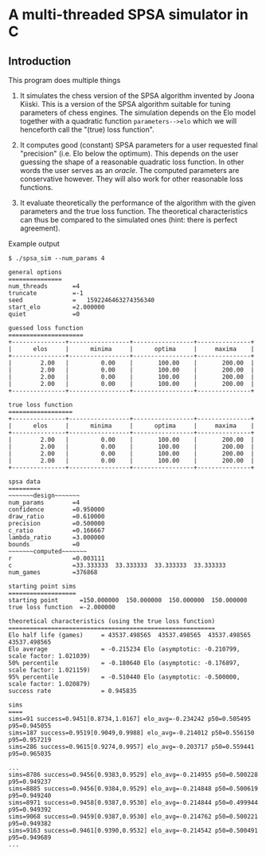 # A multi-threaded SPSA simulator in C

## Introduction

This program does multiple things

1. It simulates the chess version of the SPSA algorithm
invented by Joona Kiiski. This is a version of the SPSA algorithm
suitable for tuning parameters of chess engines. The simulation
depends on the Elo model together with a quadratic function `parameters-->elo`
which we will henceforth call the "(true) loss function".

2. It computes good (constant) SPSA parameters for a user requested final
"precision" (i.e. Elo below the optimum). This depends on the user
guessing the shape of a reasonable quadratic loss function. In other words the
user serves as an _oracle_. The computed parameters are
conservative however. They will also work for other reasonable loss
functions.

3. It evaluate theoretically the performance of the algorithm
with the given parameters and the true loss function. 
The theoretical characteristics can thus be compared to the simulated
ones (hint: there is perfect agreement).

Example output

```
$ ./spsa_sim --num_params 4

general options
===============
num_threads       =4
truncate          =-1
seed              =   1592246463274356340
start_elo         =2.000000
quiet             =0

guessed loss function
=====================
+---------------+-----------------+-----------------+---------------+
|      elos     |      minima     |      optima     |     maxima    |
+---------------+-----------------+-----------------+---------------+
|        2.00   |         0.00    |       100.00    |       200.00  |
|        2.00   |         0.00    |       100.00    |       200.00  |
|        2.00   |         0.00    |       100.00    |       200.00  |
|        2.00   |         0.00    |       100.00    |       200.00  |
+---------------+-----------------+-----------------+---------------+

true loss function
==================
+---------------+-----------------+-----------------+---------------+
|      elos     |      minima     |      optima     |     maxima    |
+---------------+-----------------+-----------------+---------------+
|        2.00   |         0.00    |       100.00    |       200.00  |
|        2.00   |         0.00    |       100.00    |       200.00  |
|        2.00   |         0.00    |       100.00    |       200.00  |
|        2.00   |         0.00    |       100.00    |       200.00  |
+---------------+-----------------+-----------------+---------------+

spsa data
=========
~~~~~~~design~~~~~~~ 
num_params        =4
confidence        =0.950000
draw_ratio        =0.610000
precision         =0.500000
c_ratio           =0.166667
lambda_ratio      =3.000000
bounds            =0
~~~~~~~computed~~~~~~~ 
r                 =0.003111
c                 =33.333333  33.333333  33.333333  33.333333  
num_games         =376868

starting point sims
===================
starting point      =150.000000  150.000000  150.000000  150.000000  
true loss function  =-2.000000

theoretical characteristics (using the true loss function)
==========================================================
Elo half life (games)     = 43537.498565  43537.498565  43537.498565  43537.498565  
Elo average               = -0.215234 Elo (asymptotic: -0.210799, scale factor: 1.021039)
50% percentile            = -0.180640 Elo (asymptotic: -0.176897, scale factor: 1.021159)
95% percentile            = -0.510440 Elo (asymptotic: -0.500000, scale factor: 1.020879)
success rate              = 0.945835

sims
====
sims=91 success=0.9451[0.8734,1.0167] elo_avg=-0.234242 p50=0.505495 p95=0.945055
sims=187 success=0.9519[0.9049,0.9988] elo_avg=-0.214012 p50=0.556150 p95=0.957219
sims=286 success=0.9615[0.9274,0.9957] elo_avg=-0.203717 p50=0.559441 p95=0.965035

...
sims=8786 success=0.9456[0.9383,0.9529] elo_avg=-0.214955 p50=0.500228 p95=0.949237
sims=8885 success=0.9456[0.9384,0.9529] elo_avg=-0.214848 p50=0.500619 p95=0.949240
sims=8971 success=0.9458[0.9387,0.9530] elo_avg=-0.214844 p50=0.499944 p95=0.949392
sims=9068 success=0.9459[0.9387,0.9530] elo_avg=-0.214762 p50=0.500221 p95=0.949382
sims=9163 success=0.9461[0.9390,0.9532] elo_avg=-0.214542 p50=0.500491 p95=0.949689
...

```



